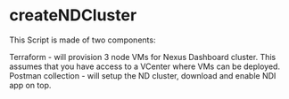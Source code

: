 # createNDCluster

This Script is made of two components:

Terraform - will provision 3 node VMs for Nexus Dashboard cluster. This assumes that you have access to a VCenter where VMs can be deployed.
Postman collection - will setup the ND cluster, download and enable NDI app on top.


